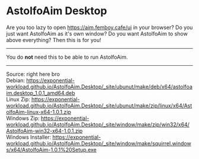 # AstolfoAim Desktop
Are you too lazy to open <https://aim.femboy.cafe/ui> in your browser? Do you just want AstolfoAim as it's own window? Do you want AstolfoAim to show above everything? Then this is for you!

---

You do **not** need this to be able to run AstolfoAim.

---

Source: right here bro<br/>
Debian: https://exponential-workload.github.io/AstolfoAim.Desktop/_site/ubunut/make/deb/x64/astolfoaim.desktop_1.0.1_amd64.deb<br/>
Linux Zip: https://exponential-workload.github.io/AstolfoAim.Desktop/_site/ubunut/make/zip/linux/x64/AstolfoAim-linux-x64-1.0.1.zip<br/>
Windows Zip: https://exponential-workload.github.io/AstolfoAim.Desktop/_site/window/make/zip/win32/x64/AstolfoAim-win32-x64-1.0.1.zip<br/>
Windows Installer: https://exponential-workload.github.io/AstolfoAim.Desktop/_site/window/make/squirrel.windows/x64/AstolfoAim-1.0.1%20Setup.exe<br/>
